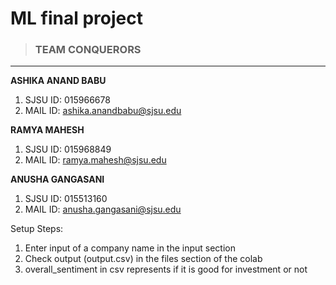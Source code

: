 # ML final project

> ### **TEAM CONQUERORS**

---
**ASHIKA ANAND BABU**


1.   SJSU ID: 015966678
2.   MAIL ID: ashika.anandbabu@sjsu.edu

**RAMYA MAHESH**


1.   SJSU ID: 015968849
2.   MAIL ID: ramya.mahesh@sjsu.edu

**ANUSHA GANGASANI**


1.   SJSU ID: 015513160
2.   MAIL ID: anusha.gangasani@sjsu.edu

Setup Steps:
1. Enter input of a company name in the input section
2. Check output (output.csv) in the files section of the colab
3. overall_sentiment in csv represents if it is good for investment or not
